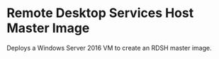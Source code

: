 # Remote Desktop Services Host Master Image
Deploys a Windows Server 2016 VM to create an RDSH master image.
